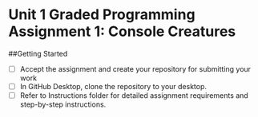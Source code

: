# Unit 1 Graded Programming Assignment 1: Console Creatures

##Getting Started
- [ ] Accept the assignment and create your repository for submitting your work
- [ ] In GitHub Desktop, clone the repository to your desktop.
- [ ] Refer to Instructions folder for detailed assignment requirements and step-by-step instructions.